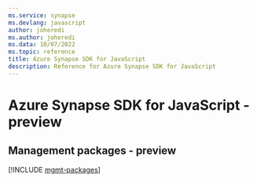 ```yaml
---
ms.service: synapse
ms.devlang: javascript
author: joheredi
ms.author: joheredi
ms.data: 10/07/2022
ms.topic: reference
title: Azure Synapse SDK for JavaScript
description: Reference for Azure Synapse SDK for JavaScript
---
```

# Azure Synapse SDK for JavaScript - preview

## Management packages - preview
[!INCLUDE [mgmt-packages](synapse-mgmt-index.md)]